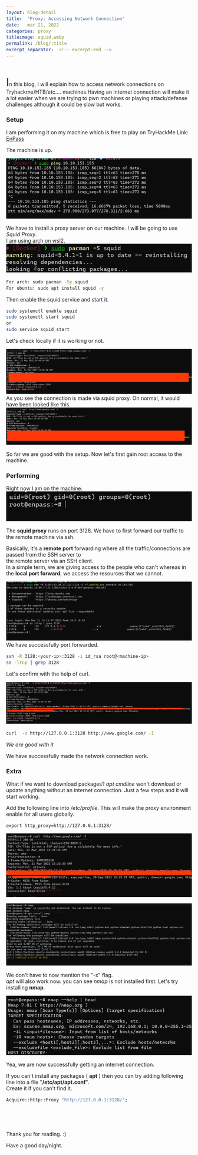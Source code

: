 ```yaml
---
layout: blog-detail
title:  "Proxy: Accessing Network Connection"
date:   mar 21, 2022
categories: proxy
titleimage: squid.webp
permalink: /blog/:title
excerpt_separator:  <!-- excerpt-end -->
---
```


&nbsp;

 <span style="font-size:30px;">I</span>n this blog, I will explain how to access network connections on Tryhackme/HTB/etc…. machines.Having an internet connection will make it a lot easier when we are trying to pwn machines or playing attack/defense challenges although it could be slow but works.

### Setup
I am performing it on my machine which is free to play on TryHackMe
Link: [EnPass](https://tryhackme.com/room/enpass)

The machine is up.

![ connected ><](/assets/img/blog3-proxy/1.png)

We have to install a proxy server on our machine. I will be going to use *Squid Proxy*.<br>
I am using arch on wsl2.
![ squid-install ><](/assets/img/blog3-proxy/2.png)

```bash
For arch: sudo pacman -Sy squid
For ubuntu: sudo apt install squid -y
```
Then enable the squid service and start it.

```bash
sudo systemctl enable squid
sudo systemctl start squid
or
sudo service squid start
```
Let's check locally if it is working or not.

![ squid-check ><](/assets/img/blog3-proxy/3.png)
As you see the connection is made via squid proxy.
On normal, it would have been looked like this.
![ squid-check ><](/assets/img/blog3-proxy/4.png)

So far we are good with the setup. Now let's first gain root access to the machine.

### Performing

Right now I am on the machine.
![ root-access ><](/assets/img/blog3-proxy/5.png)

The **squid proxy** runs on port 3128. We have to first forward our traffic to the remote machine via ssh.

Basically, it's a **remote port** forwarding where all the traffic/connections are passed from the SSH server to <br>the remote server via an SSH client. <br>In a simple term, we are giving access to the people who can't whereas in the **local port forward**, we access the resources that we cannot.

![ port-forwarding ><](/assets/img/blog3-proxy/6.png)
We have successfully port forwarded.
```bash
ssh -R 3128:<your-ip>:3128 -i id_rsa root@<machine-ip>
ss -ltnp | grep 3128
```
Let's confirm with the help of curl.

![ proxy-check ><](/assets/img/blog3-proxy/7.png)


```bash
curl  -x http://127.0.0.1:3128 http://www.google.com/ -I
```
*We are good with it*

We have successfully made the network connection work. 

### Extra

What if we want to download packages? *apt cmdline* won't download or update anything without an internet connection. 
Just a few steps and it will start working.

Add the following line into */etc/profile*. This will make the proxy environment enable for all users globally.

```
export http_proxy=http://127.0.0.1:3128/
```

![ proxy-check-without-x ><](/assets/img/blog3-proxy/8.png)

![ proxy-check-without-x ><](/assets/img/blog3-proxy/9.png)

We don't have to now mention the "-x" flag.<br>*apt* will also work now. you can see *nmap*  is not installed first. Let's try installing **nmap**.

![ proxy-check-without-x ><](/assets/img/blog3-proxy/10.png)

Yea, we are now successfully getting an internet connection.

If you can't install any packages ( **apt** ) then you can try adding following line into a file "**/etc/apt/apt.conf**".<br>Create it if you can't find it.
```bash
Acquire::http::Proxy "http://127.0.0.1:3128/";
```

&nbsp;

&nbsp;

Thank you for reading. :)

Have a good day/night.
